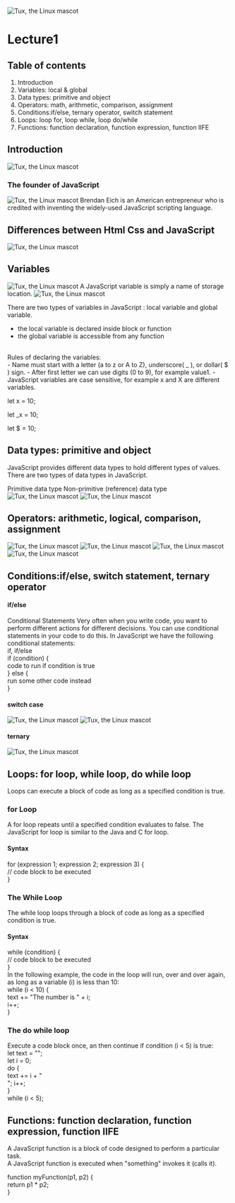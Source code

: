 ![Tux, the Linux mascot](/img/Readme.logo.png)
# Lecture1
## Table of contents
1. Introduction
3. Variables: local & global
3. Data types: primitive and object
4. Operators: math, arithmetic, comparison, assignment
5. Conditions:if/else, ternary operator, switch statement
6. Loops: loop for, loop while, loop do/while
7. Functions: function declaration, function expression, function IIFE

## **Introduction**
![Tux, the Linux mascot](/img/js.png)
### **The founder of JavaScript**
![Tux, the Linux mascot](/img/Brandan.jpg)
Brendan Eich is an American entrepreneur who is credited with inventing the widely-used JavaScript scripting language.

## **Differences between Html Css and JavaScript**
![Tux, the Linux mascot](/img/differences%20btw%20html%20css%20js.png)
## **Variables**
![Tux, the Linux mascot](/img/variables.png)
A JavaScript variable is simply a name of storage location.
![Tux, the Linux mascot](/img/let%20var%20const.jpg) <br>

There are two types of variables in JavaScript : local variable and global variable.
- the local variable is declared inside block or function
- the global variable is accessible from any function
 <br>
 Rules of declaring the variables: <br>
 - Name must start with a letter (a to z or A to Z), underscore( _ ), or dollar( $ ) sign.
 - After first letter we can use digits (0 to 9), for example value1.
 - JavaScript variables are case sensitive, for example x and X are different variables.
 <br>
 
 let x = 10;

 let _x = 10;

 let $ = 10;

## **Data types: primitive and object**
JavaScript provides different data types to hold different types of values. There are two types of data types in JavaScript.

Primitive data type
Non-primitive (reference) data type <br>
![Tux, the Linux mascot](/img/data%20types.jpg)
![Tux, the Linux mascot](/img/non-primitive.png)

## **Operators: arithmetic, logical, comparison, assignment**
![Tux, the Linux mascot](/img/JavaScript-Arithmatic-Operators.png)
![Tux, the Linux mascot](/img/JavaScript-Logical-Operator.png)
![Tux, the Linux mascot](/img/comparison%20operations.jpg)
![Tux, the Linux mascot](/img/assignment.png)

## **Conditions:if/else, switch statement, ternary operator**
#### if/else
Conditional Statements
Very often when you write code, you want to perform different actions for different decisions.
You can use conditional statements in your code to do this.
In JavaScript we have the following conditional statements:
<br>
 if, if/else <br>
if (condition) { <br>
  code to run if condition is true <br>
} else { <br>
  run some other code instead <br>
}

 #### switch case
![Tux, the Linux mascot](/img/swi.png)
![Tux, the Linux mascot](/img/switch.png)

 #### ternary
![Tux, the Linux mascot](/img/ternary.png)

## **Loops: for loop, while loop, do while loop**
Loops can execute a block of code as long as a specified condition is true.
### for Loop
A for loop repeats until a specified condition evaluates to false. The JavaScript for loop is similar to the Java and C for loop. <br>
#### Syntax
for (expression 1; expression 2; expression 3) { <br>
  // code block to be executed <br>
} <br>

### The While Loop
The while loop loops through a block of code as long as a specified condition is true.
#### Syntax
while (condition) { <br>
  // code block to be executed <br>
} <br>
In the following example, the code in the loop will run, over and over again, as long as a variable (i) is less than 10: <br>
while (i < 10) { <br>
  text += "The number is " + i; <br>
  i++; <br>
} <br>

### The do while loop
Execute a code block once, an then continue if condition (i < 5) is true: <br>
let text = ""; <br>
let i = 0; <br>
do { <br>
  text += i + "<br>";
  i++; <br>
} <br>
while (i < 5); <br>

## Functions: function declaration, function expression, function IIFE
A JavaScript function is a block of code designed to perform a particular task. <br>
A JavaScript function is executed when "something" invokes it (calls it).
<br>

function myFunction(p1, p2) { <br>
  return p1 * p2; <br>
} <br>



